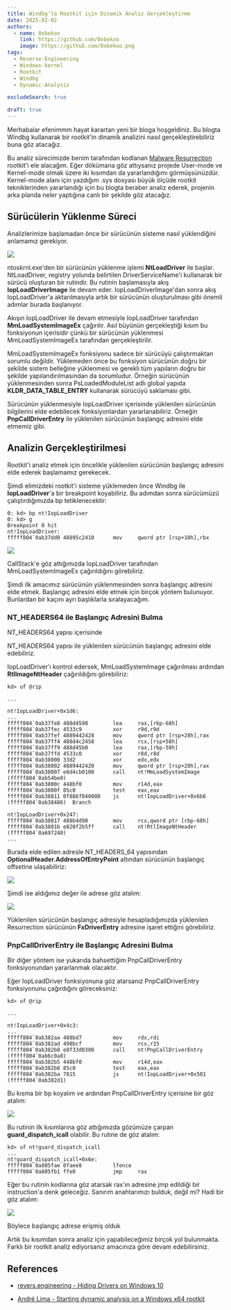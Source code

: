 ```yaml
---
title: Windbg'la Rootkit için Dinamik Analiz Gerçekleştirme
date: 2025-02-02
authors:
  - name: 0xbekoo
    link: https://github.com/0xbekoo
    image: https://github.com/0xbekoo.png
tags:
  - Reverse-Engineering
  - Windows-kernel
  - Rootkit
  - Windbg
  - Dynamic-Analysis

excludeSearch: true

draft: true
---
```


Merhabalar efenimmm hayat karartan yeni bir bloga hoşgeldiniz. Bu blogta Windbg kullanarak bir rootkit'in dinamik analizini nasıl gerçekleştirebiliriz buna göz atacağız.

Bu analiz sürecimizde benim tarafından kodlanan [Malware Resurrection](https://0xbekoo.github.io/docs/malware-dev/malware-resurrection/) rootkit'i ele alacağım. Eğer dökümana göz attıysanız projede User-mode ve Kernel-mode olmak üzere iki kısımdan da yararlandığımı görmüşsünüzdür. Kernel-mode alanı için yazdığım .sys dosyası büyük ölçüde rootkit tekniklerinden yararlandığı için bu blogta beraber analiz ederek, projenin arka planda neler yaptığına canlı bir şekilde göz atacağız. 

## **Sürücülerin Yüklenme Süreci**

Analizlerimize başlamadan önce bir sürücünün sisteme nasıl yüklendiğini anlamamız gerekiyor.

![](../../../images/posts/root-dynamic-analysis/diagram.png)

ntoskrnl.exe'den bir sürücünün yüklenme işlemi **NtLoadDriver** ile başlar. NtLoadDriver, registry yolunda belirtilen DriverServiceName'i kullanarak bir sürücü oluşturan bir rutindir. Bu rutinin başlamasıyla akış **IopLoadDriverImage** ile devam eder. IopLoadDriverImage'dan sonra akış IopLoadDriver'a aktarılmasıyla artık bir sürücünün oluşturulması gibi önemli adımlar burada başlanıyor. 

Akışın IopLoadDriver ile devam etmesiyle IopLoadDriver tarafından **MmLoadSystemImageEx** çağırılır. Asıl büyünün gerçekleştiği kısım bu fonksiyonun içerisidir çünkü bir sürücünün yüklenmesi MmLoadSystemImageEx tarafından gerçekleştirilir.

MmLoadSystemImageEx fonksiyonu sadece bir sürücüyü çalıştırmaktan sorumlu değildir. Yüklemeden önce bu fonksiyon sürücünün doğru bir şekilde sistem belleğine yüklenmesi ve gerekli tüm yapıların doğru bir şekilde yapılandırılmasından da sorumludur. Örneğin sürücünün yüklenmesinden sonra PsLoadedModuleList adlı global yapıda **KLDR_DATA_TABLE_ENTRY** kullanarak sürücüyü saklaması gibi. 

Sürücünün yüklenmesiyle IopLoadDriver içerisinde yüklenilen sürücünün bilgilerini elde edebilecek fonksiyonlardan yararlanabiliriz. Örneğin **PnpCallDriverEntry** ile yüklenilen sürücünün başlangıç adresini elde etmemiz gibi. 

## **Analizin Gerçekleştirilmesi**

Rootkit'i analiz etmek için öncelikle yüklenilen sürücünün başlangıç adresini elde ederek başlamamız gerekecek.

Şimdi elimizdeki rootkit'i sisteme yüklemeden önce Windbg ile **IopLoadDriver**'a bir breakpoint koyabiliriz. Bu adımdan sonra sürücümüzü çalıştırdığımızda bp tetiklenecektir:

```
0: kd> bp nt!IopLoadDriver
0: kd> g
Breakpoint 0 hit
nt!IopLoadDriver:
fffff804`0ab37dd0 48895c2410      mov     qword ptr [rsp+10h],rbx
```

![](../../../images/posts/root-dynamic-analysis/img1.png)

CallStack'e göz attığımızda IopLoadDriver tarafından MmLoadSystemImageEx çağırıldığını görebiliriz.


Şimdi ilk amacımız sürücünün yüklenmesinden sonra başlangıç adresini elde etmek. Başlangıç adresini elde etmek için birçok yöntem bulunuyor. Bunlardan bir kaçını ayrı başlıklarla sıralayacağım.

### **NT_HEADERS64 ile Başlangıç Adresini Bulma**

NT_HEADERS64 yapısı içerisinde 

NT_HEADERS64 yapısı ile yüklenilen sürücünün başlangıç adresini elde edebiliriz.

IopLoadDriver'ı kontrol edersek, MmLoadSystemImage çağırılması ardından **RtlImageNtHeader** çağırıldığını görebiliriz:

```
kd> uf @rip

...

nt!IopLoadDriver+0x1d6:
...
fffff804`0ab37fe8 488d4598        lea     rax,[rbp-68h]
fffff804`0ab37fec 4533c9          xor     r9d,r9d
fffff804`0ab37fef 4889442428      mov     qword ptr [rsp+28h],rax
fffff804`0ab37ff4 488d4c2458      lea     rcx,[rsp+58h]
fffff804`0ab37ff9 488d45b0        lea     rax,[rbp-50h]
fffff804`0ab37ffd 4533c0          xor     r8d,r8d
fffff804`0ab38000 33d2            xor     edx,edx
fffff804`0ab38002 4889442420      mov     qword ptr [rsp+20h],rax
fffff804`0ab38007 e8d4cb0100      call    nt!MmLoadSystemImage (fffff804`0ab54be0)
fffff804`0ab3800c 448bf0          mov     r14d,eax
fffff804`0ab3800f 85c0            test    eax,eax
fffff804`0ab38011 0f886f040000    js      nt!IopLoadDriver+0x6b6 (fffff804`0ab38486)  Branch

nt!IopLoadDriver+0x247:
fffff804`0ab38017 488b4d98        mov     rcx,qword ptr [rbp-68h]
fffff804`0ab3801b e820f2b5ff      call    nt!RtlImageNtHeader (fffff804`0a697240)
...
```

Burada elde edilen adresle NT_HEADERS_64 yapısından **OptionalHeader.AddressOfEntryPoint** altından sürücünün başlangıç offsetine ulaşabiliriz:

![](../../../images/posts/root-dynamic-analysis/img2.png)

Şimdi ise aldığımız değer ile adrese göz atalım:

![](../../../images/posts/root-dynamic-analysis/img3.png)

Yüklenilen sürücünün başlangıç adresiyle hesapladığımızda yüklenilen Resurrection sürücünün **FxDriverEntry** adresine işaret ettiğini görebiliriz. 

### **PnpCallDriverEntry ile Başlangıç Adresini Bulma**

Bir diğer yöntem ise yukarıda bahsettiğim PnpCallDriverEntry fonksiyonundan yararlanmak olacaktır.

Eğer IopLoadDriver fonksiyonuna göz atarsanız PnpCallDriverEntry fonksiyonunu çağırdığını göreceksiniz:

```
kd> uf @rip

...

nt!IopLoadDriver+0x4c3:
...
fffff804`0ab382aa 488bd7          mov     rdx,rdi
fffff804`0ab382ad 498bcf          mov     rcx,r15
fffff804`0ab382b0 e8f33d0300      call    nt!PnpCallDriverEntry (fffff804`0ab6c0a8)
fffff804`0ab382b5 448bf0          mov     r14d,eax
fffff804`0ab382b8 85c0            test    eax,eax
fffff804`0ab382ba 7815            js      nt!IopLoadDriver+0x501 (fffff804`0ab382d1)
```

Bu kısma bir bp koyalım ve ardından PnpCallDriverEntry içerisine bir göz atalım:

![](../../../images/posts/root-dynamic-analysis/img4.png)

Bu rutinin ilk kısımlarına göz attığımızda gözümüze çarpan **guard_dispatch_icall** olabilir. Bu rutine de göz atalım:

```
kd> uf nt!guard_dispatch_icall
...
nt!guard_dispatch_icall+0x6e:
fffff804`0a805fae 0faee8          lfence
fffff804`0a805fb1 ffe0            jmp     rax
```

Eğer bu rutinin kodlarına göz atarsak rax'ın adresine jmp edildiği bir instruction'a denk geleceğiz. Sanırım anahtarımızı bulduk, değil mi? Hadi bir göz atalım:

![](../../../images/posts/root-dynamic-analysis/img5.png)

Böylece başlangıç adrese erişmiş olduk

Artık bu kısımdan sonra analiz için yapabileceğimiz birçok yol bulunmakta. Farklı bir rootkit analiz ediyorsanız amacınıza göre devam edebilirsiniz. 




## **References**

- [revers.engineering - Hiding Drivers on Windows 10](https://revers.engineering/hiding-drivers-on-windows-10/)

- [André Lima - Starting dynamic analysis on a Windows x64 rootkit](https://medium.com/@0x4ndr3/starting-dynamic-analysis-on-a-windows-x64-rootkit-8c7a74871fda)

